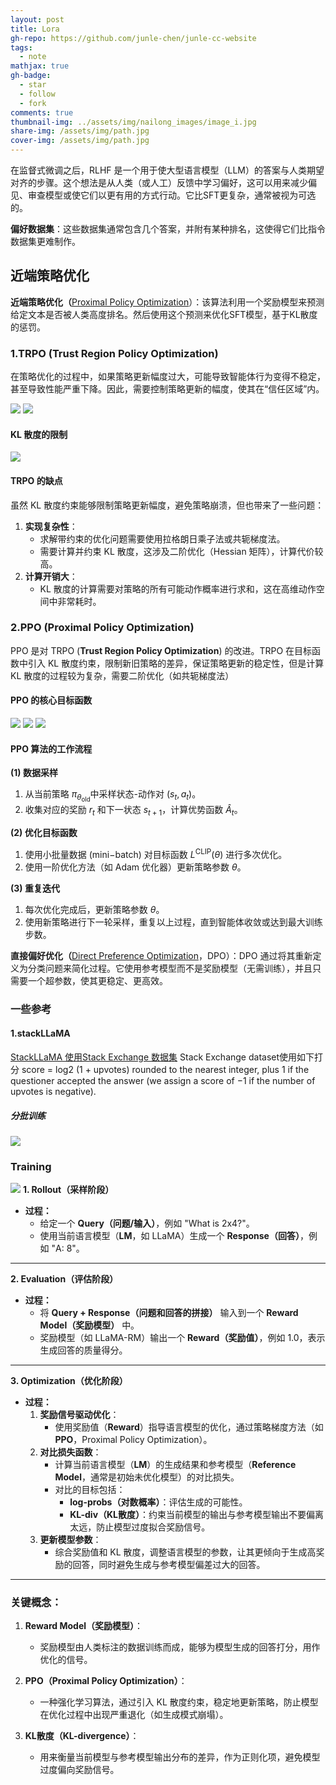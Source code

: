 ```yaml
---
layout: post
title: Lora
gh-repo: https://github.com/junle-chen/junle-cc-website
tags:
  - note
mathjax: true
gh-badge:
  - star
  - follow
  - fork
comments: true
thumbnail-img: ../assets/img/nailong_images/image_i.jpg
share-img: /assets/img/path.jpg
cover-img: /assets/img/path.jpg
---
```


在监督式微调之后，RLHF 是一个用于使大型语言模型（LLM）的答案与人类期望对齐的步骤。这个想法是从人类（或人工）反馈中学习偏好，这可以用来减少偏见、审查模型或使它们以更有用的方式行动。它比SFT更复杂，通常被视为可选的。

**偏好数据集**：这些数据集通常包含几个答案，并附有某种排名，这使得它们比指令数据集更难制作。


## 近端策略优化

**近端策略优化（**[Proximal Policy Optimization](https://link.zhihu.com/?target=https%3A//arxiv.org/abs/1707.06347)）：该算法利用一个奖励模型来预测给定文本是否被人类高度排名。然后使用这个预测来优化SFT模型，基于KL散度的惩罚。

### 1.TRPO (Trust Region Policy Optimization)
在策略优化的过程中，如果策略更新幅度过大，可能导致智能体行为变得不稳定，甚至导致性能严重下降。因此，需要控制策略更新的幅度，使其在“信任区域”内。

![](../assets/img/Pasted%20image%2020241118135203.png)
![](../assets/img/Pasted%20image%2020241118135313.png)
#### KL 散度的限制
![](../assets/img/Pasted%20image%2020241118135414.png)
#### TRPO 的缺点

虽然 KL 散度约束能够限制策略更新幅度，避免策略崩溃，但也带来了一些问题：
1. **实现复杂性**：
    - 求解带约束的优化问题需要使用拉格朗日乘子法或共轭梯度法。
    - 需要计算并约束 KL 散度，这涉及二阶优化（Hessian 矩阵），计算代价较高。
2. **计算开销大**：
    - KL 散度的计算需要对策略的所有可能动作概率进行求和，这在高维动作空间中非常耗时。

### 2.PPO (Proximal Policy Optimization)

PPO 是对 TRPO (**Trust Region Policy Optimization**) 的改进。TRPO 在目标函数中引入 KL 散度约束，限制新旧策略的差异，保证策略更新的稳定性，但是计算 KL 散度的过程较为复杂，需要二阶优化（如共轭梯度法）

#### PPO 的核心目标函数
![](../assets/img/Pasted%20image%2020241118135659.png)
![](../assets/img/Pasted%20image%2020241118135725.png)
![](../assets/img/Pasted%20image%2020241118135806.png)
#### PPO 算法的工作流程
 **(1) 数据采样**
1. 从当前策略 $\pi_{\theta_{\text{old}}}$​​ 中采样状态-动作对 $(s_t, a_t)$。
2. 收集对应的奖励 $r_t$​ 和下一状态 $s_{t+1}$​，计算优势函数 $\hat{A}_t$​。

 **(2) 优化目标函数**

1. 使用小批量数据 (mini−batch) 对目标函数 $L^{\text{CLIP}}(\theta)$ 进行多次优化。
2. 使用一阶优化方法（如 Adam 优化器）更新策略参数 $\theta$。

 **(3) 重复迭代**

1. 每次优化完成后，更新策略参数 $\theta$。
2. 使用新策略进行下一轮采样，重复以上过程，直到智能体收敛或达到最大训练步数。


**直接偏好优化（**[Direct Preference Optimization](https://link.zhihu.com/?target=https%3A//arxiv.org/abs/2305.18290)，DPO）：DPO 通过将其重新定义为分类问题来简化过程。它使用参考模型而不是奖励模型（无需训练），并且只需要一个超参数，使其更稳定、更高效。



### 一些参考
#### 1.stackLLaMA
[StackLLaMA 使用Stack Exchange 数据集](https://huggingface.co/blog/stackllama)
Stack Exchange dataset使用如下打分
score = log2 (1 + upvotes) rounded to the nearest integer, plus 1 if the questioner accepted the answer (we assign a score of −1 if the number of upvotes is negative).
##### 分批训练
![](../assets/img/Pasted%20image%2020241118182830.png)

### Training
![](../assets/img/Pasted%20image%2020241118185709.png)
 **1. Rollout（采样阶段）**
- **过程：**
    - 给定一个 **Query（问题/输入）**，例如 "What is 2x4?"。
    - 使用当前语言模型（**LM**，如 LLaMA）生成一个 **Response（回答）**，例如 "A: 8"。

---
 **2. Evaluation（评估阶段）**
- **过程：**
    - 将 **Query + Response（问题和回答的拼接）** 输入到一个 **Reward Model（奖励模型）** 中。
    - 奖励模型（如 LLaMA-RM）输出一个 **Reward（奖励值）**，例如 1.0，表示生成回答的质量得分。


---
 **3. Optimization（优化阶段）**

- **过程：**
    1. **奖励信号驱动优化**：
        - 使用奖励值（**Reward**）指导语言模型的优化，通过策略梯度方法（如 **PPO**，Proximal Policy Optimization）。
    2. **对比损失函数**：
        - 计算当前语言模型（**LM**）的生成结果和参考模型（**Reference Model**，通常是初始未优化模型）的对比损失。
        - 对比的目标包括：
            - **log-probs（对数概率）**：评估生成的可能性。
            - **KL-div（KL散度）**：约束当前模型的输出与参考模型输出不要偏离太远，防止模型过度拟合奖励信号。
    3. **更新模型参数**：
        - 综合奖励值和 KL 散度，调整语言模型的参数，让其更倾向于生成高奖励的回答，同时避免生成与参考模型偏差过大的回答。

---

### **关键概念：**

1. **Reward Model（奖励模型）**：
    
    - 奖励模型由人类标注的数据训练而成，能够为模型生成的回答打分，用作优化的信号。
2. **PPO（Proximal Policy Optimization）**：
    - 一种强化学习算法，通过引入 KL 散度约束，稳定地更新策略，防止模型在优化过程中出现严重退化（如生成模式崩塌）。
3. **KL散度（KL-divergence）**：
    - 用来衡量当前模型与参考模型输出分布的差异，作为正则化项，避免模型过度偏向奖励信号。
